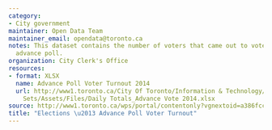 ```yaml
---
category:
- City government
maintainer: Open Data Team
maintainer_email: opendata@toronto.ca
notes: This dataset contains the number of voters that came out to vote during the
  advance poll.
organization: City Clerk's Office
resources:
- format: XLSX
  name: Advance Poll Voter Turnout 2014
  url: http://www1.toronto.ca/City Of Toronto/Information & Technology/Open Data/Data
    Sets/Assets/Files/Daily Totals_Advance Vote 2014.xlsx
source: http://www1.toronto.ca/wps/portal/contentonly?vgnextoid=a386fcc6a3e29410VgnVCM10000071d60f89RCRD&vgnextchannel=1a66e03bb8d1e310VgnVCM10000071d60f89RCRD
title: "Elections \u2013 Advance Poll Voter Turnout"
---
```

